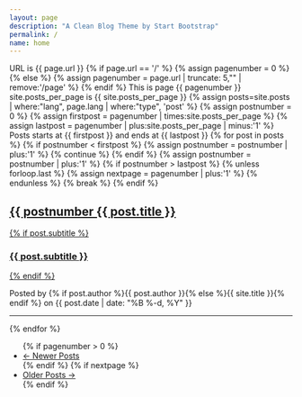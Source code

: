 ```yaml
---
layout: page
description: "A Clean Blog Theme by Start Bootstrap"
permalink: /
name: home
---
```


URL is {{ page.url }}
{% if page.url == '/' %}
{% assign pagenumber = 0 %}
{% else %}
{% assign pagenumber = page.url | truncate: 5,"" | remove:'/page' %}
{% endif %}
This is page {{ pagenumber }}
site.posts_per_page is {{ site.posts_per_page }}
{% assign posts=site.posts | where:"lang", page.lang | where:"type", 'post' %}
{% assign postnumber = 0 %}
{% assign firstpost = pagenumber | times:site.posts_per_page %}
{% assign lastpost = pagenumber | plus:site.posts_per_page | minus:'1' %}
Posts starts at {{ firstpost }} and ends at {{ lastpost }}
{% for post in posts %}
{% if postnumber < firstpost %}
{% assign postnumber = postnumber | plus:'1' %}
{% continue %}
{% endif %}
{% assign postnumber = postnumber | plus:'1' %}
{% if postnumber > lastpost %}
{% unless forloop.last %}
{% assign nextpage = pagenumber | plus:'1' %}
{% endunless %}
{% break %}
{% endif %}
<div class="post-preview">
    <a href="{{ post.url | prepend: site.baseurl }}">
        <h2 class="post-title">{{ postnumber            {{ post.title }}
        </h2>
        {% if post.subtitle %}
        <h3 class="post-subtitle">
            {{ post.subtitle }}
        </h3>
        {% endif %}
    </a>
    <p class="post-meta">Posted by {% if post.author %}{{ post.author }}{% else %}{{ site.title }}{% endif %} on {{ post.date | date: "%B %-d, %Y" }}</p>
</div>
<hr>
{% endfor %}
<!--
{% include list.html %}
-->

<!-- Pager -->
<ul class="pager">
    {% if pagenumber > 0 %}
    <li class="previous">
        <a href="{{ pagenumber | minus:'1' | prepend: '/page' | prepend: site.baseurl }}">&larr; Newer Posts</a>
    </li>
    {% endif %}
    {% if nextpage %}
    <li class="next">
        <a href="{{ nextpage | prepend: '/page' | prepend: site.basurl }}">Older Posts &rarr;</a>
    </li>
    {% endif %}
</ul>
